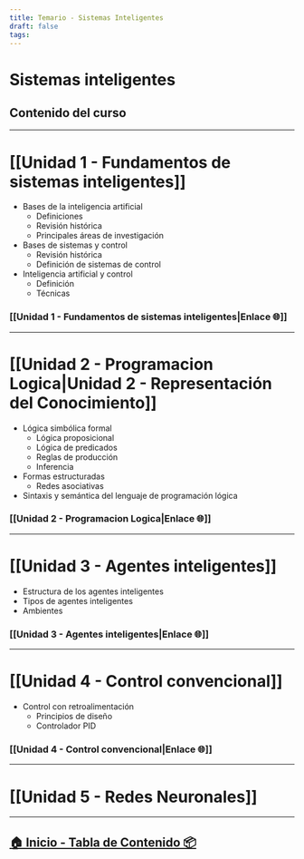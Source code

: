 ```yaml
---
title: Temario - Sistemas Inteligentes
draft: false
tags:
---
```


# Sistemas inteligentes
## Contenido del curso

----
# [[Unidad 1 - Fundamentos de sistemas inteligentes]]

- Bases de la inteligencia artificial
	- Definiciones
	- Revisión histórica
	- Principales áreas de investigación
- Bases de sistemas y control
	- Revisión histórica
	- Definición de sistemas de control
- Inteligencia artificial y control
	- Definición
	- Técnicas
### [[Unidad 1 - Fundamentos de sistemas inteligentes|Enlace 🌐]]

---
# [[Unidad 2 - Programacion Logica|Unidad 2 - Representación del Conocimiento]]

- Lógica simbólica formal
	- Lógica proposicional
	- Lógica de predicados
	- Reglas de producción
	- Inferencia
- Formas estructuradas
	- Redes asociativas
- Sintaxis y semántica del lenguaje de programación lógica
### [[Unidad 2 - Programacion Logica|Enlace 🌐]]

---
# [[Unidad 3 - Agentes inteligentes]]
- Estructura de los agentes inteligentes
- Tipos de agentes inteligentes
- Ambientes

### [[Unidad 3 - Agentes inteligentes|Enlace 🌐]]

---
# [[Unidad 4 - Control convencional]]
- Control con retroalimentación
	- Principios de diseño
	- Controlador PID

### [[Unidad 4 - Control convencional|Enlace 🌐]]

----
# [[Unidad 5 - Redes Neuronales]]

----
## [🏠 Inicio - Tabla de Contenido 📦](https://diegoal1811.github.io/Notas/)
